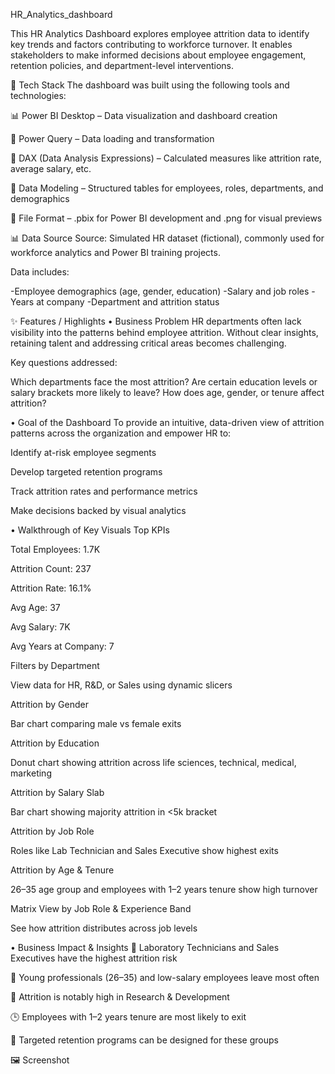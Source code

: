  HR_Analytics_dashboard

This HR Analytics Dashboard explores employee attrition data to identify key trends and factors contributing to workforce turnover. It enables stakeholders to make informed decisions about employee engagement, retention policies, and department-level interventions.

🧰 Tech Stack
The dashboard was built using the following tools and technologies:

📊 Power BI Desktop – Data visualization and dashboard creation

📂 Power Query – Data loading and transformation

🧠 DAX (Data Analysis Expressions) – Calculated measures like attrition rate, average salary, etc.

📝 Data Modeling – Structured tables for employees, roles, departments, and demographics

📁 File Format – .pbix for Power BI development and .png for visual previews

📊 Data Source
Source: Simulated HR dataset (fictional), commonly used for workforce analytics and Power BI training projects.

Data includes:

-Employee demographics (age, gender, education)
-Salary and job roles
-Years at company
-Department and attrition status

✨ Features / Highlights
• Business Problem
HR departments often lack visibility into the patterns behind employee attrition. Without clear insights, retaining talent and addressing critical areas becomes challenging.

Key questions addressed:

Which departments face the most attrition?
Are certain education levels or salary brackets more likely to leave?
How does age, gender, or tenure affect attrition?

• Goal of the Dashboard
To provide an intuitive, data-driven view of attrition patterns across the organization and empower HR to:

Identify at-risk employee segments

Develop targeted retention programs

Track attrition rates and performance metrics

Make decisions backed by visual analytics

• Walkthrough of Key Visuals
Top KPIs

Total Employees: 1.7K

Attrition Count: 237

Attrition Rate: 16.1%

Avg Age: 37

Avg Salary: 7K

Avg Years at Company: 7

Filters by Department

View data for HR, R&D, or Sales using dynamic slicers

Attrition by Gender

Bar chart comparing male vs female exits

Attrition by Education

Donut chart showing attrition across life sciences, technical, medical, marketing

Attrition by Salary Slab

Bar chart showing majority attrition in <5k bracket

Attrition by Job Role

Roles like Lab Technician and Sales Executive show highest exits

Attrition by Age & Tenure

26–35 age group and employees with 1–2 years tenure show high turnover

Matrix View by Job Role & Experience Band

See how attrition distributes across job levels

• Business Impact & Insights
📌 Laboratory Technicians and Sales Executives have the highest attrition risk

👤 Young professionals (26–35) and low-salary employees leave most often

💼 Attrition is notably high in Research & Development

🕒 Employees with 1–2 years tenure are most likely to exit

🎯 Targeted retention programs can be designed for these groups

🖼️ Screenshot
